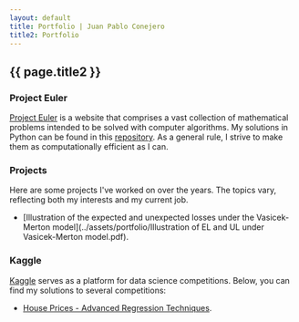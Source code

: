 ```yaml
---
layout: default
title: Portfolio | Juan Pablo Conejero
title2: Portfolio
---
```


## {{ page.title2 }}

### Project Euler

<a href="https://projecteuler.net/" target="_blank">Project Euler</a> is a website that comprises a vast collection of mathematical problems intended to be solved with computer algorithms. 
My solutions in Python can be found in this <a href="https://github.com/jpconher/Project_Euler/">repository</a>. As a general rule, I strive to make them as computationally efficient as I can.

### Projects

Here are some projects I've worked on over the years. The topics vary, reflecting both my interests and my current job.

- [Illustration of the expected and unexpected losses under the Vasicek-Merton model](../assets/portfolio/Illustration of EL and UL under Vasicek-Merton model.pdf).
 
### Kaggle

<a href="https://www.kaggle.com/" target="_blank">Kaggle</a> serves as a platform for data science competitions. Below, you can find my solutions to several competitions:

- [House Prices - Advanced Regression Techniques](https://www.kaggle.com/code/juanconher/predicting-house-price-with-linear-regression).
  
